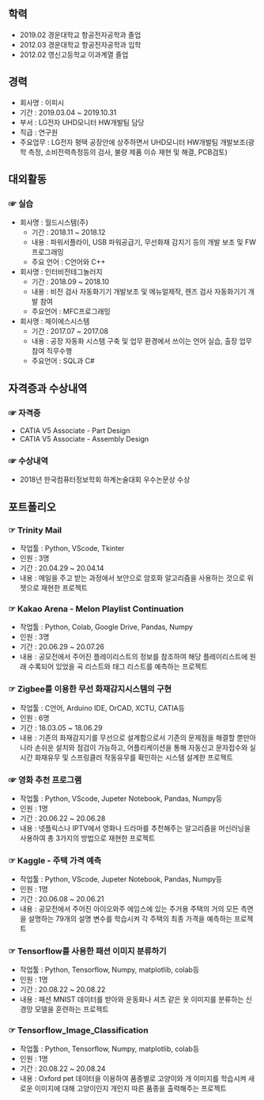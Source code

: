 ## 학력
* 2019.02 경운대학교 항공전자공학과 졸업
* 2012.03 경운대학교 항공전자공학과 입학
* 2012.02 영신고등학교 이과계열 졸업 

## 경력
* 회사명 : 이피시
* 기간 : 2019.03.04 ~ 2019.10.31
* 부서 : LG전자 UHD모니터 HW개발팀 담당
* 직급 : 연구원
* 주요업무 : LG전자 평택 공장안에 상주하면서 UHD모니터 HW개발팀 개발보조(광학 측정, 소비전력측정등의 검사, 불량 제품 이슈 재현 및 해결, PCB검토)

## 대외활동
###  ☞  실습
* 회사명 : 월드시스템(주)
    + 기간 : 2018.11 ~ 2018.12
    + 내용 : 파워서플라이, USB 파워공급기, 무선화재 감지기 등의 개발 보조 및 FW프로그래밍
    + 주요 언어 : C언어와 C++
* 회사명 : 인터비전테그놀러지
    + 기간 : 2018.09 ~ 2018.10
    + 내용 : 비전 검사 자동화기기 개발보조 및 메뉴얼제작, 렌즈 검사 자동화기기 개발 참여
    + 주요언어 : MFC프로그래밍
* 회사명 : 제이에스시스템
    + 기간 : 2017.07 ~ 2017.08
    + 내용 : 공장 자동화 시스템 구축 및 업무 환경에서 쓰이는 언어 실습, 출장 업무 참여 직무수행
    + 주요언어 : SQL과 C#

## 자격증과 수상내역
### ☞ 자격증
* CATIA V5 Associate - Part Design
* CATIA V5 Associate - Assembly Design

### ☞ 수상내역
* 2018년 한국컴퓨터정보학회 하계논술대회 우수논문상 수상

## 포트폴리오
### ☞ Trinity Mail
* 작업툴 : Python, VScode, Tkinter
* 인원 : 3명
* 기간 : 20.04.29 ~ 20.04.14
* 내용 : 메일을 주고 받는 과정에서 보안으로 암호화 알고리즘을 사용하는 것으로 위젯으로 재현한 프로젝트

### ☞ Kakao Arena - Melon Playlist Continuation
* 작업툴 : Python, Colab, Google Drive, Pandas, Numpy
* 인원 : 3명
* 기간 : 20.06.29 ~ 20.07.26
* 내용 : 공모전에서 주어진 플레이리스트의 정보를 참조하여 해당 플레이리스트에 원래 수록되어 있었을 곡 리스트와 태그 리스트를 예측하는 프로젝트

### ☞ Zigbee를 이용한 무선 화재감지시스템의 구현
* 작업툴 : C언어, Arduino IDE, OrCAD, XCTU, CATIA등
* 인원 : 6명
* 기간 : 18.03.05 ~ 18.06.29
* 내용 : 기존의 화재감지기를 무선으로 설계함으로서 기존의 문제점을 해결할 뿐만아니라 손쉬운 설치와 점검이 가능하고, 어플리케이션을 통해 자동신고 문자접수와 실시간 화재유무 및 스프링클러 작동유무를 확인하는 시스템 설계한 프로젝트

### ☞ 영화 추천 프로그램
* 작업툴 : Python, VScode, Jupeter Notebook, Pandas, Numpy등
* 인원 : 1명
* 기간 : 20.06.22 ~ 20.06.28
* 내용 : 넷플릭스나 IPTV에서 영화나 드라마를 추천해주는 알고리즘을 머신러닝을 사용하여 총 3가지의 방법으로 재현한 프로젝트

### ☞ Kaggle - 주택 가격 예측
* 작업툴 : Python, VScode, Jupeter Notebook, Pandas, Numpy등
* 인원 : 1명
* 기간 : 20.06.08 ~ 20.06.21
* 내용 : 공모전에서 주어진 아이오와주 에임스에 있는 주거용 주택의 거의 모든 측면을 설명하는 79개의 설명 변수를 학습시켜 각 주택의 최종 가격을 예측하는 프로젝트

### ☞ Tensorflow를 사용한 패션 이미지 분류하기
* 작업툴 : Python, Tensorflow, Numpy, matplotlib, colab등
* 인원 : 1명
* 기간 : 20.08.22 ~ 20.08.22
* 내용 : 패션 MNIST 데이터를 받아와 운동화나 셔츠 같은 옷 이미지를 분류하는 신경망 모델을 훈련하는 프로젝트

### ☞ Tensorflow_Image_Classification
* 작업툴 : Python, Tensorflow, Numpy, matplotlib, colab등
* 인원 : 1명
* 기간 : 20.08.22 ~ 20.08.24
* 내용 : Oxford pet 데이터을 이용하여 품종별로 고양이와 개 이미지를 학습시켜 새로운 이미지에 대해 고양이인지 개인지 따른 품종을 출력해주는 프로젝트

